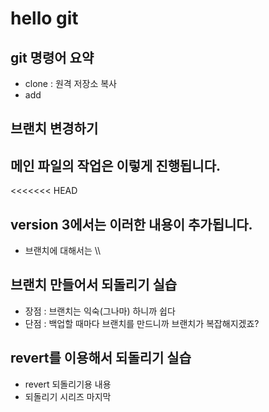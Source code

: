 # hello git

## git 명령어 요약

- clone : 원격 저장소 복사
- add 


## 브랜치 변경하기

## 메인 파일의 작업은 이렇게 진행됩니다.
<<<<<<< HEAD

## version 3에서는 이러한 내용이 추가됩니다.
- 브랜치에 대해서는 \\\

## 브랜치 만들어서 되돌리기 실습
- 장점 : 브랜치는 익숙(그나마) 하니까 쉽다
- 단점 : 백업할 때마다 브랜치를 만드니까 브랜치가 복잡해지겠죠?

## revert를 이용해서 되돌리기 실습
- revert 되돌리기용 내용
- 되돌리기 시리즈 마지막
